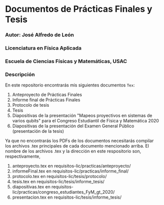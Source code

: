# Documentos de Prácticas Finales y Tesis
### Autor: José Alfredo de León
### Licenciatura en Física Aplicada
### Escuela de Ciencias Físicas y Matemáticas, USAC

### **Descripción**
En este repositorio encontrarás mis siguientes documentos `Tex`: 
1. Anteproyecto de Prácticas Finales 
2. Informe final de Prácticas Finales 
3. Protocolo de tesis 
4. Tesis 
5. Diapositivas de la presentación "Mapeos proyectivos en sistemas de varios qubits" para el Congreso Estudiantil de Física y Matemática 2020
6. Diapositivas de la presentación del Examen General Público (presentación de la tesis)

Ya que no encontrarás los PDFs de los documentos necesitarás compilar los archivos .tex principales de cada documento mencionado arriba. El nombre de los archivos .tex y la dirección en este respositorio son, respectivamente, 
1. anteproyecto.tex en requisitos-lic/practicas/anteproyecto/
2. informeFinal.tex en requisitos-lic/practicas/informe_final/
3. protocolo.tex en requisitos-lic/tesis/protocolo/
4. tesis.tex en requisitos-lic/tesis/informe_tesis/
5. diapositivas.tex en requisitos-lic/practicas/congreso_estudiantes_FyM_gt_2020/
6. presentacion.tex en requisitos-lic/tesis/informe_tesis/
